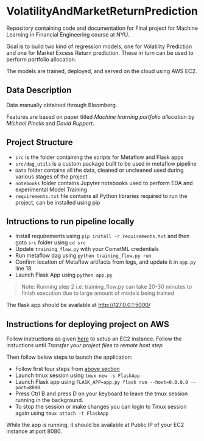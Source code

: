 # VolatilityAndMarketReturnPrediction

Repository containing code and documentation for Final project for Machine Learning in Financial Engineering course at NYU.

Goal is to build two kind of regression models, one for Volatility Prediction and one for Market Excess Return prediction. These in turn can be used to perform portfolio allocation.

The models are trained, deployed, and served on the cloud using AWS EC2. 

## Data Description

Data manually obtained through Bloomberg. 

Features are based on paper titled *Machine learning portfolio allocation* by *Michael Pinelis* and *David Ruppert*.   


## Project Structure

* `src` is the folder containing the scripts for Metaflow and Flask apps
* `src/dag_utils` is a custom package built to be used in metaflow pipeline
* `Data` folder contains all the data, cleaned or uncleaned used during various stages of the project
* `notebooks` folder contains Jupyter notebooks used to perform EDA and experimental Model Training
* `requirements.txt` file contains all Python libraries required to run the project, can be installed using pip

## Intructions to run pipeline locally

* Install requirements using `pip install -r requirements.txt` and then goto `src` folder using `cd src`
* Update `training_flow.py` with your CometML credentials
* Run metaflow dag using `python training_flow.py run` 
* Confirm location of Metaflow artifacts from logs, and update it in `app.py` line 18.
* Launch Flask App using `python app.py`

> Note: Running step 2 i.e. training_flow.py can take 20-30 minutes to finish execution due to large amount of models being trained

The flask app should be available at http://127.0.0.1:5000/

## Instructions for deploying project on AWS

Follow instructions as given [here](https://www.twilio.com/blog/deploy-flask-python-app-aws) to setup an EC2 instance. Follow the instuctions until *Transfer your project files to remote host step*

Then follow below steps to launch the application:

* Follow first four steps from [above section](#intructions-to-run-pipeline-locally)
* Launch tmux session using `tmux new -s FlaskApp` 
* Launch Flask app using `FLASK_APP=app.py flask run --host=0.0.0.0 --port=8080`
* Press Ctrl B and press D on your keyboard to leave the tmux session running in the background.
* To stop the session or make changes you can login to Tmux session again using  `tmux attach -t FlaskApp`

While the app is running, it should be available at Public IP of your EC2 instance at port 8080.



